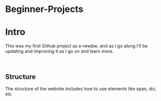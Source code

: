 # Beginner-Projects

<h1>Intro</h1>
<p>This was my first Github project as a newbie, and as I go along I'll be updating and improving it as I go on and learn more. </p>

<br>

<h2>Structure</h2>
<p> The structure of the website includes how to use elements like span, div, etc</p>
<p>  </p>
